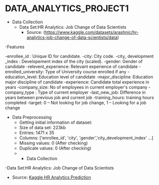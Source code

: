 # DATA_ANALYTICS_PROJECT1
- Data Collection
  - Data Set:HR Analytics: Job Change of Data Scientists
    - Source: (https://www.kaggle.com/datasets/arashnic/hr-analytics-job-change-of-data-scientists/data)

-Features

   -enrollee_id : Unique ID for candidate.
  -city: City code.
  -city_ development _index : Developement index of the city (scaled).
  -gender: Gender of candidate
  -relevent_experience: Relevant experience of candidate
  -enrolled_university: Type of University course enrolled if any
  -education_level: Education level of candidate
  -major_discipline :Education major discipline of candidate
  -experience: Candidate total experience in years
  -company_size: No of employees in current employer's company
  -company_type : Type of current employer
  -last_new_job: Difference in years between previous job and current job
  -training_hours: training hours completed
  -target: 0 – Not looking for job change, 1 – Looking for a job change
- Data Preprocessing
  - Getting initial information of dataset:
  - Size of data set: 223kb
  - Entries: 1471 x 35
  - Columns: ['enrollee_id', 'city', 'gender','city_development_index' ...]
  - Missing values: 0 (After checking)
  - Duplicate values: 0 (After checking)
  - - Data Collection

-Data Set:HR Analytics: Job Change of Data Scientists 
- Source: [Kaggle HR Analytics Prediction](https://www.kaggle.com/datasets/arashnic/hr-analytics-job-change-of-data-scientists/data)
